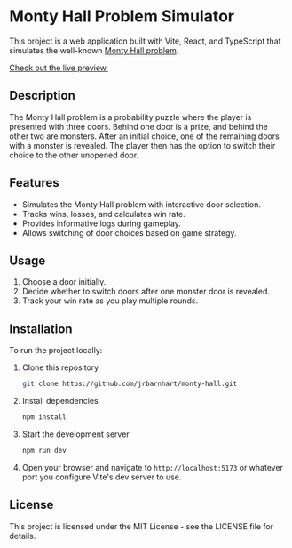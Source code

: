 # Monty Hall Problem Simulator

This project is a web application built with Vite, React, and TypeScript that simulates the well-known [Monty Hall problem](https://en.wikipedia.org/wiki/Monty_Hall_problem).

[Check out the live preview.](https://jrbarnhart.github.io/monty-hall/)

## Description

The Monty Hall problem is a probability puzzle where the player is presented with three doors. Behind one door is a prize, and behind the other two are monsters. After an initial choice, one of the remaining doors with a monster is revealed. The player then has the option to switch their choice to the other unopened door.

## Features

- Simulates the Monty Hall problem with interactive door selection.
- Tracks wins, losses, and calculates win rate.
- Provides informative logs during gameplay.
- Allows switching of door choices based on game strategy.

## Usage

1. Choose a door initially.
2. Decide whether to switch doors after one monster door is revealed.
3. Track your win rate as you play multiple rounds.

## Installation

To run the project locally:

1. Clone this repository
   ```sh
   git clone https://github.com/jrbarnhart/monty-hall.git
   ```
3. Install dependencies
   ```sh
   npm install
   ```
5. Start the development server
   ```sh
   npm run dev
   ```
7. Open your browser and navigate to `http://localhost:5173` or whatever port you configure Vite's dev server to use.

## License

This project is licensed under the MIT License - see the LICENSE file for details.

